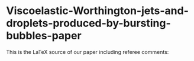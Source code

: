 # Viscoelastic-Worthington-jets-and-droplets-produced-by-bursting-bubbles-paper
This is the LaTeX source of our paper including referee comments: 
